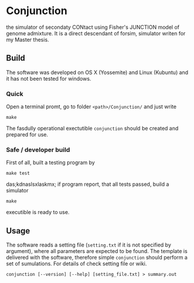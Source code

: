 # Conjunction
the simulator of secondaty CONtact using Fisher's JUNCTION model of genome admixture. It is a direct descendant of forsim, simulator writen for my Master thesis.

## Build

The software was developed on OS X (Yossemite) and Linux (Kubuntu) and it has not been tested for windows.

### Quick

Open a terminal promt, go to folder `<path>/Conjunction/` and just write

```{bash}
make
```

The fasdully operational exectutible `conjunction` should be created and prepared for use.

### Safe / developer build

First of all, built a testing program by

```{bash}
make test
```
das;kdnaslsxlaskmx;
if program report, that all tests passed, build a simulator

```{bash}
make
```

executible is ready to use.

## Usage

The software reads a setting file (`setting.txt` if it is not specified by argument), where all parameters are expected to be found. The template is delivered with the software, therefore simple `conjunction` should perform a set of sumulations. For details of check setting file or wiki.

```{bash}
conjunction [--version] [--help] [setting_file.txt] > summary.out
```
